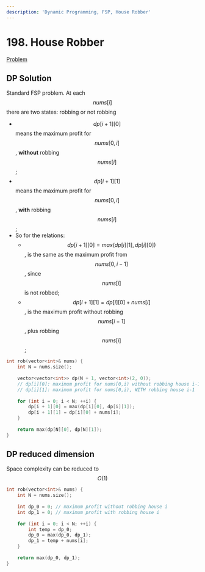 ```yaml
---
description: 'Dynamic Programming, FSP, House Robber'
---
```


# 198. House Robber

[Problem](https://leetcode.com/problems/house-robber/)

## DP Solution

Standard FSP problem. At each $$nums[i]$$ there are two states: robbing or not robbing
- $$dp[i+1][0]$$ means the maximum profit for $$nums[0,i]$$, **without** robbing $$nums[i]$$;
- $$dp[i+1][1]$$ means the maximum profit for $$nums[0,i]$$, **with** robbing $$nums[i]$$;
- So for the relations:
  - $$dp[i+1][0]=max(dp[i][1], dp[i][0])$$, is the same as the maximum profit from $$nums[0,i-1]$$, since $$nums[i]$$ is not robbed;
  - $$dp[i+1][1]=dp[i][0]+nums[i]$$, is the maximum profit without robbing $$nums[i-1]$$, plus robbing $$nums[i]$$;

```cpp
int rob(vector<int>& nums) {
    int N = nums.size();
    
    vector<vector<int>> dp(N + 1, vector<int>(2, 0));
    // dp[i][0]: maximum profit for nums[0,i) without robbing house i-1
    // dp[i][1]: maximum profit for nums[0,i), WITH robbing house i-1
    
    for (int i = 0; i < N; ++i) {
        dp[i + 1][0] = max(dp[i][0], dp[i][1]);
        dp[i + 1][1] = dp[i][0] + nums[i];
    }
    
    return max(dp[N][0], dp[N][1]);
}
```

## DP reduced dimension

Space complexity can be reduced to $$O(1)$$

```cpp
int rob(vector<int>& nums) {
    int N = nums.size();
    
    int dp_0 = 0; // maximum profit without robbing house i
    int dp_1 = 0; // maximum profit with robbing house i
    
    for (int i = 0; i < N; ++i) {
        int temp = dp_0;
        dp_0 = max(dp_0, dp_1);
        dp_1 = temp + nums[i];
    }
    
    return max(dp_0, dp_1);
}
```

